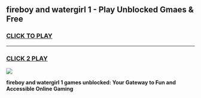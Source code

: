 
## fireboy and watergirl 1 - Play Unblocked Gmaes & Free
<h3>
<a href="https://premium.freeplayer.one?title=fireboy_and_watergirl_1&ref=20F">CLICK TO PLAY</a></h3>
<hr>

<h3>
<a href="https://premium.freeplayer.one?title=fireboy_and_watergirl_1&ref=20F">CLICK 2 PLAY</a>
  
</h3>

<a href="https://premium.freeplayer.one?title=fireboy_and_watergirl_1&ref=20F/"><img src="https://clearcache.store/games.png"></a>


**fireboy and watergirl 1 games unblocked: Your Gateway to Fun and Accessible Online Gaming**

